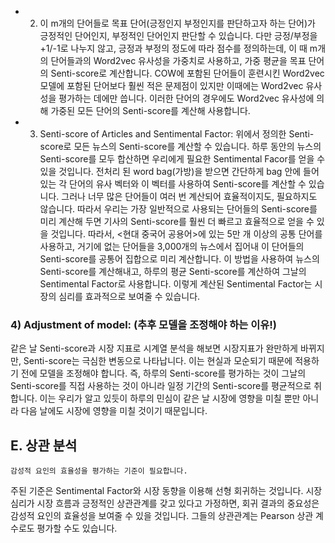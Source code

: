 * 2) 이 m개의 단어들로 목표 단어(긍정인지 부정인지를 판단하고자 하는 단어)가 긍정적인 단어인지, 부정적인 단어인지 판단할 수 있습니다.
다만 긍정/부정을 +1/-1로 나누지 않고, 긍정과 부정의 정도에 따라 점수를 정의하는데, 이 때 m개의 단어들과의 Word2vec 유사성을 가중치로 사용하고,
가중 평균을 목표 단어의 Senti-score로 계산합니다.
COW에 포함된 단어들이 훈련시킨 Word2vec 모델에 포함된 단어보다 훨씬 적은 문제점이 있지만 이때에는 Word2vec 유사성을 평가하는 데에만 씁니다.
이러한 단어의 경우에도 Word2vec 유사성에 의해 가중된 모든 단어의 Senti-score를 계산해 사용합니다.

* 3) Senti-score of Articles and Sentimental Factor: 
위에서 정의한 Senti-score로 모든 뉴스의 Senti-score를 계산할 수 있습니다.
하루 동안의 뉴스의 Senti-score를 모두 합산하면 우리에게 필요한 Sentimental Facor를 얻을 수 있을 것입니다.
전처리 된 word bag(가방)을 받으면 간단하게 bag 안에 들어있는 각 단어의 유사 벡터와 이 벡터를 사용하여 Senti-score를 계산할 수 있습니다.
그러나 너무 많은 단어들이 여러 번 계산되어 효율적이지도, 필요하지도 않습니다.
따라서 우리는 가장 일반적으로 사용되는 단어들의 Senti-score를 미리 계산해 두면 기사의 Senti-score를 훨씬 더 빠르고 효율적으로 얻을 수 있을 것입니다.
따라서, <현대 중국어 공용어>에 있는 5만 개 이상의 공통 단어를 사용하고, 거기에 없는 단어들을 3,000개의 뉴스에서 집어내 이 단어들의 Senti-score를 공통어 집합으로 미리 계산합니다.
이 방법을 사용하여 뉴스의 Senti-score를 계산해내고, 하루의 평균 Senti-score를 계산하여 그날의 Sentimental Factor로 사용합니다. 이렇게 계산된 Sentimental Factor는 시장의 심리를 효과적으로 보여줄 수 있습니다.

### 4) Adjustment of model: (추후 모델을 조정해야 하는 이유!)
같은 날 Senti-score과 시장 지표로 시계열 분석을 해보면 시장지표가 완만하게 바뀌지만, Senti-score는 극심한 변동으로 나타납니다.
이는 현실과 모순되기 때문에 적용하기 전에 모델을 조정해야 합니다.
즉, 하루의 Senti-score를 평가하는 것이 그날의 Senti-score를 직접 사용하는 것이 아니라 일정 기간의 Senti-score를 평균적으로 취합니다.
이는 우리가 알고 있듯이 하루의 민심이 같은 날 시장에 영향을 미칠 뿐만 아니라 다음 날에도 시장에 영향을 미칠 것이기 때문입니다.

## E. 상관 분석
	감성적 요인의 효율성을 평가하는 기준이 필요합니다.
  주된 기준은 Sentimental Factor와 시장 동향을 이용해 선형 회귀하는 것입니다.
  시장 심리가 시장 흐름과 긍정적인 상관관계를 갖고 있다고 가정하면, 회귀 결과의 중요성은 감성적 요인의 효율성을 보여줄 수 있을 것입니다.
  그들의 상관관계는 Pearson 상관 계수로도 평가할 수도 있습니다.
  
 
